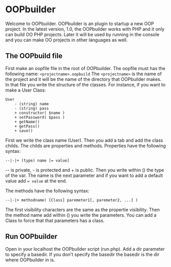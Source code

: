 # OOPbuilder
Welcome to OOPbuilder. OOPbuilder is an plugin to startup a new OOP project. In the latest version, 1.0, the OOPbuilder works with PHP and it only can build OO PHP projects. Later it will be used by running in the console and you can make OO projects in other languages as well.

## The OOPbuild file
First make an oopfile file in the root of OOPbuilder. The oopfile must has the following name: `<projectname>.oopbuild` The `<projectname>` is the name of the project and it will be the name of the directory that OOPbuilder makes.
In that file you write the structure of the classes. For instance, if you want to make a User Class:

	User
		- (string) name
		- (string) pass
		+ constructor( $name )
		+ setPassword( $pass )
		+ getName()
		+ getPass()
		+ save()

First we write the class name (User). Then you add a tab and add the class childs. The childs are properties and methods. Properties have the following syntax:

	--|-|+ (type) name [= value]

-- is private, - is protected and + is public. Then you write within () the type of the var. The name is the next parameter and if you want to add a default value add `= value` at the end.

The methods have the following syntax:

	--|-|+ methodname( [Class] paremeter1[, paremeter2, ...] )

The first visibility characters are the same as the propertie visibility. Then the method name add within () you write the parameters. You can add a Class to force that that parameters has a class.

## Run OOPbuilder
Open in your localhost the OOPbuilder script (run.php). Add a dir parameter to specify a basedir. If you don't specify the basedir the basedir is the dir where OOPbuilder in is.
